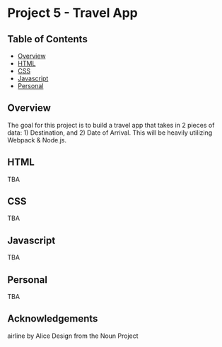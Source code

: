 # Project 5 - Travel App

## Table of Contents

* [Overview](#overview)
* [HTML](#html)
* [CSS](#css)
* [Javascript](#javascript)
* [Personal](#personal)


## Overview

The goal for this project is to build a travel app that takes in 2 pieces of data: 1) Destination, and 2) Date of Arrival. This will be heavily utilizing Webpack & Node.js.


## HTML

TBA


## CSS

TBA


## Javascript

TBA


## Personal

TBA

## Acknowledgements

airline by Alice Design from the Noun Project
